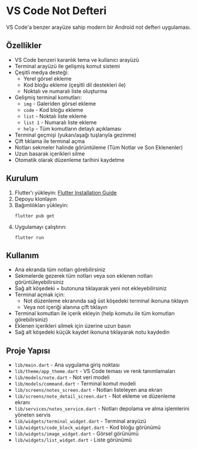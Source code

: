 # VS Code Not Defteri

VS Code'a benzer arayüze sahip modern bir Android not defteri uygulaması.

## Özellikler

- VS Code benzeri karanlık tema ve kullanıcı arayüzü
- Terminal arayüzü ile gelişmiş komut sistemi
- Çeşitli medya desteği:
  - Yerel görsel ekleme
  - Kod bloğu ekleme (çeşitli dil destekleri ile)
  - Noktalı ve numaralı liste oluşturma
- Gelişmiş terminal komutları:
  - `img` - Galeriden görsel ekleme
  - `code` - Kod bloğu ekleme
  - `list` - Noktalı liste ekleme
  - `list 1` - Numaralı liste ekleme
  - `help` - Tüm komutların detaylı açıklaması
- Terminal geçmişi (yukarı/aşağı tuşlarıyla gezinme)
- Çift tıklama ile terminal açma
- Notları sekmeler halinde görüntüleme (Tüm Notlar ve Son Eklenenler)
- Uzun basarak içerikleri silme
- Otomatik olarak düzenleme tarihini kaydetme

## Kurulum

1. Flutter'ı yükleyin: [Flutter Installation Guide](https://flutter.dev/docs/get-started/install)
2. Depoyu klonlayın
3. Bağımlılıkları yükleyin:
   ```
   flutter pub get
   ```
4. Uygulamayı çalıştırın:
   ```
   flutter run
   ```

## Kullanım

- Ana ekranda tüm notları görebilirsiniz
- Sekmelerde gezerek tüm notları veya son eklenen notları görüntüleyebilirsiniz
- Sağ alt köşedeki + butonuna tıklayarak yeni not ekleyebilirsiniz
- Terminal açmak için:
  - Not düzenleme ekranında sağ üst köşedeki terminal ikonuna tıklayın
  - Veya not içeriği alanına çift tıklayın
- Terminal komutları ile içerik ekleyin (help komutu ile tüm komutları görebilirsiniz)
- Eklenen içerikleri silmek için üzerine uzun basın
- Sağ alt köşedeki küçük kaydet ikonuna tıklayarak notu kaydedin

## Proje Yapısı

- `lib/main.dart` - Ana uygulama giriş noktası
- `lib/theme/app_theme.dart` - VS Code teması ve renk tanımlamaları
- `lib/models/note.dart` - Not veri modeli
- `lib/models/command.dart` - Terminal komut modeli
- `lib/screens/notes_screen.dart` - Notları listeleyen ana ekran
- `lib/screens/note_detail_screen.dart` - Not ekleme ve düzenleme ekranı
- `lib/services/notes_service.dart` - Notları depolama ve alma işlemlerini yöneten servis
- `lib/widgets/terminal_widget.dart` - Terminal arayüzü
- `lib/widgets/code_block_widget.dart` - Kod bloğu görünümü
- `lib/widgets/image_widget.dart` - Görsel görünümü
- `lib/widgets/list_widget.dart` - Liste görünümü 